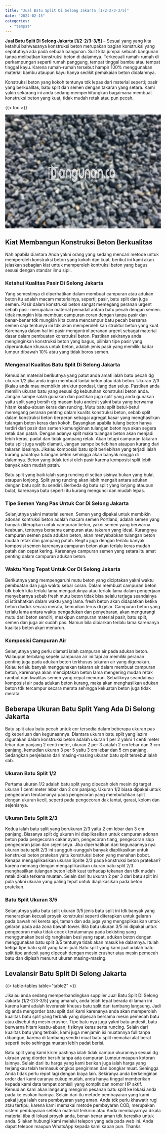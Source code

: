 ```yaml
---
title: "Jual Batu Split Di Selong Jakarta [1/2-2/3-3/5]"
date: "2024-02-15"
categories: 
  - "tempat"
---
```


**Jual Batu Split Di Selong Jakarta \[1/2-2/3-3/5\]** – Sesuai yang yang kita ketahui bahwasanya konstruksi beton merupakan bagian konstruksi yang sepatutnya ada pada sebuah bangunan. Sulit kita jumpai sebuah bangunan tanpa melibatkan konstruksi beton di dalamnya. Terkecuali rumah-rumah di perkampungan seperti rumah panggung, tempat tinggal bambu atau tempat tinggal kayu. Karena rumah-rumah tersebut hampir 100% menggunakan material bambu ataupun kayu hanya sedikit pemakaian beton didalamnya.

Konstruksi beton yang kokoh tentunya tdk lepas dari material seperti; pasir yang berkualitas, batu split dan semen dengan takaran yang setara. Kami yakin sekarang ini anda sedang memperhitungkan bagaimana membuat konstruksi beton yang kuat, tidak mudah retak atau pun pecah.

{{< toc >}}

![Jual Batu Split Di Selong Jakarta [1/2-2/3-3/5]](/images/jual-batu-split-01.png)

## Kiat Membangun Konstruksi Beton Berkualitas

Nah apabila diantara Anda yakni orang yang sedang mencari metode untuk memperoleh konstruksi beton yang kokoh dan kuat, berikut ini kami akan jelaskan sebagian kiat untuk memperoleh kontruksi beton yang bagus sesuai dengan standar ilmu sipil.

### Ketahui Kualitas Pasir Di Selong Jakarta

Yang semestinya di diperhatikan dalam membuat campuran atau adukan beton itu adalah macam materialnya, seperti; pasir, batu split dan juga semen. Pasir dalam konstruksi beton sangat memegang peranan urgent sebab pasir merupakan material pemadat antara batu pecah dengan semen. tidak mungkin kita membuat campuran coran dengan tanpa pasir dan benar-benar tdk mungkin kita cuma mencampur batu pecah bersama semen saja tentunya ini tdk akan memperoleh kan struktur beton yang kuat. Karenanya dalam hal ini pasir mengontrol peranan urgent sebagai material dasar dalam pembuatan konstruksi beton. Pastikan sekiranya anda menginginkan konstruksi beton yang bagus, pilihlah tipe pasir yang diperuntukan khusus untuk beton, adalah jenis pasir yang memiliki kadar lumpur dibawah 10% atau yang tidak boros semen.

### Mengenal Kualitas Batu Split Di Selong Jakarta

Kemudian material berikutnya yang patut anda amati ialah batu pecah dg ukuran 1/2 jika anda ingin membuat lantai beton atau dak beton. Ukuran 2/3 jikalau anda mau membikin struktur pondasi, tiang dan selup. Pastikan anda memilih ukuran batu yang sesuai dg kebutuhan konstruksi beton anda. Jangan sampe salah gunakan dan pastikan juga split yang anda gunakan yaitu split yang bersih dg macam batu andesit yakni batu yang berwarna hitam keabu-abuan keras dan runcing. Mutu batu split betul-betul memegang peranan penting dalam kualits konstruksi beton, sebab split dalam konstruksi beton berperan sebagai agregat kasar yang menghasilkan tulangan beton keras dan kokoh. Bayangkan apabila tulang beton hanya terdiri dari pasir dan semen kemungkinan tulangan beton nya akan segera retak dan patah. Dengan adanya split maka tulangan beton akan menjadi lebih keras, padat dan tidak gampang retak. Akan tetapi campuran takaran batu split juga wajib diamati, Jangan sampe berlebihan ataupun kurang dari takaran idealnya. Jikalau komposisi batu split berlebihan yang terjadi ialah kurang padatnya tulangan beton sehingga akan banyak rongga di dalamnya. Beton yang tidak terisi oleh pasir karena komposisi split lebih banyak akan mudah patah.

Batu split yang baik ialah yang runcing di setiap sisinya bukan yang bulat ataupun lonjong. Split yang runcing akan lebih mengait antara adukan dengan batu split itu sendiri. Berbeda dg batu split yang lonjong ataupun bulat, karenanya batu seperti itu kurang mengunci dan mudah lepas.

### Tipe Semen Yang Pas Untuk Cor Di Selong Jakarta

Selanjutnya yakni material semen. Semen yang dipakai untuk membikin adonan kontruksi beton adalah macam semen Portland, adalah semen yang banyak diterapkan untuk campuran beton, yakni semen yang berwarna keabuan, tentunya bersama campuran atau takaran yang ideal. Kurangnya campuran semen pada adukan beton, akan menyebabkan tulangan beton mudah retak dan gampang patah. Begitu juga dengan terlalu banyak komposisi semen karenanya campuran beton akan terlalu keras mudah patah dan cepat kering. Karenanya campuran semen yang setara itu amat penting dalam campuran adukan beton.

### Waktu Yang Tepat Untuk Cor Di Selong Jakarta

Berikutnya yang mempengaruhi mutu beton yang diciptakan yakni waktu pembuatan dan juga waktu sebar coran. Dalam membuat campuran beton tdk boleh kita terlalu lama mengaduknya atau terlalu lama dalam pengerjaan menyebarnya sebab fresh mutu beton tidak bisa selalu terjaga seandainya di istirahatkan dalam waktu yang lama. fresh beton akan didapatkan ketika beton diaduk secara merata, kemudian terus di gelar. Campuran beton yang terlalu lama antara waktu pengadukan dan penyebaran, akan mengurangi mutu dari beton sendiri, meskipun campuran material pasir, batu split, semen dan juga air sudah pas. Namun bila dibiarkan terlalu lama karenanya kualitas beton akan menurun.

### Komposisi Campuran Air

Selanjutnya yang perlu diamati ialah campuran air pada adukan beton. Walaupun terbilang sepele campuran air ini tapi air memiliki peranan penting juga pada adukan beton terkhusus takaran air yang digunakan. Kalau terlalu banyak menggunakan takaran air dalam membuat campuran beton, karenanya akan menciptakan beton lama mengering mudah retak rambut dan kwalitas semen yang cepat menurun. Sebaliknya seandainya komposisi air pada adukan beton kurang, maka akan menghasilkan adukan beton tdk tercampur secara merata sehingga kekuatan beton juga tidak merata.

## Beberapa Ukuran Batu Split Yang Ada Di Selong Jakarta

Batu split atau batu pecah untuk cor tersedia dalam beberapa ukuran pas dg keperluan dan kegunaannya. Diantara ukuran batu split yang lazim digunakan dalam konstruksi beton adalah ukuran 1 per 2 yakni 1 centi meter lebar dan panjang 2 centi meter, ukuran 2 per 3 adalah 2 cm lebar dan 3 cm panjang, kemudian ukuran 3 per 5 yaitu 3 cm lebar dan 5 cm panjang. Sedangkan penjelasan dari masing-masing ukuran batu split tersebut ialah sbb.

### Ukuran Batu Split 1/2

Pertama ukuran 1/2 adalah batu split yang dipecah oleh mesin dg target ukuran 1 centi meter lebar dan 2 cm panjang. Ukuran 1/2 biasa dipakai untuk pengecoran terutamanya pada pengecoran yang membutuhkan split dengan ukuran kecil, seperti pada pengecoran dak lantai, garasi, kolom dan sejenisnya.

### Ukuran Batu Split 2/3

Kedua ialah batu split yang berukuran 2/3 yaitu 2 cm lebar dan 3 cm panjang. Biasanya split dg ukuran ini diaplikasikan untuk campuran adonan beton pada pengecoran cakar ayam, pengecoran tiang, pengecoran slup pengecoran jalan dan sejenisnya. Jika diperhatikan dari kegunaannya nya ukuran batu split 2/3 ini sungguh-sungguh banyak diaplikasikan untuk konstruksi beton pratekan yaitu konstruksi beton yang menahan bobot. Kenapa mengaplikasikan ukuran Sprite 2/3 pada konstruksi beton pratekan? karena memang dengan mengaplikasikan ukuran batu split 2/3 menghasilkan tulangan beton lebih kuat terhadap tekanan dan tdk mudah retak dikala terkena muatan. Selain dari itu ukuran 2 per 3 dari batu split ini pula yakni ukuran yang paling tepat untuk diaplikasikan pada beton pratekan.

### Batu Split Ukuran 3/5

Selanjutnya yaitu batu split ukuran 3/5 jenis batu split ini tdk banyak yang menerapkan kecuali proyek konstruksi seperti diterapkan untuk gelaran pada bawah rel kereta api, taman dan ada juga yang mengaplikasikan untuk gelaran pada ada zona bawah tower. Bila batu ukuran 3/5 ini dipakai untuk pengecoran maka tidak cocok terutamanya pada bekisting yang menggunakan besi dg rangkaian besi yang rapat, adukan beton dengan menggunakan batu split 3/5 tentunya tidak akan masuk ke dalamnya. Itulah ketiga tipe batu split yang kami jual. Batu split yang kami jual adalah batu split tipe andesit yang dipecah dengan mesin crusher atau mesin pemecah batu dan dipisah menurut ukuran masing-masing.

## Levalansir Batu Split Di Selong Jakarta

{{< table-tables table="table2" >}}

Jikalau anda sedang memperbandingkan supplier Jual Batu Split Di Selong Jakarta \[1/2-2/3-3/5\] yang amanah, anda telah tepat berada di laman ini karena kami adalah leveransir khusus batu split dari tambang langsung. Jadi dg anda mengorder batu split dari kami karenanya anda akan memperoleh kualitas batu split yang terbaik yang dipecah bersama mesin pemecah batu atau disebut dg mesin crusher. Tipe batu nya juga yakni batu andesit, batu berwarna hitam keabu-abuan, fisiknya keras serta runcing. Selain dari kualitas batu yang terbaik, kami juga menjamin isi muatannya full tanpa dibangun, karena di tambang sendiri muat batu split memakai alat berat seperti beko sehingga muatan lebih padat berisi.

Batu split yang kami kirim pastinya ialah tidak campur ukurannya sesuai dg ukruan yang diorder bersih tanpa ada campuran Lumpur maupun kotoran lainnya. Selain dari itu harga yang kami berikan juga ialah harga yang terjangkau telah termasuk ongkos pengiriman dan bongkar muat. Sehingga Anda tidak perlu repot lagi dengan biaya lain. Sekiranya anda berkeinginan order dari kami caranya cukup mudah, anda hanya tinggal memberikan kepada kami data tempat domisili yang komplit dan nomor HP aktif. Kemudian kami akan langsung mengirim pesanan batu split ke lokasi anda pada ke esokan harinya. Selain dari itu metode pembayaran yang kami pakai juga ialah cara pembayaran yang aman. Anda tdk perlu khawatir rugi atau tertipu, karena kami memakai metode pembayaran COD, merupakan sistem pembayaran setelah material terkirim atau Anda membayarnya dikala material tiba di lokasi proyek anda, benar-benar aman tdk beresiko untuk anda. Silakan hubungi kami melalui telepon yang ada pada web ini. Anda dapat telepon maupun WhatsApp kepada kami kapan pun. Thanks
